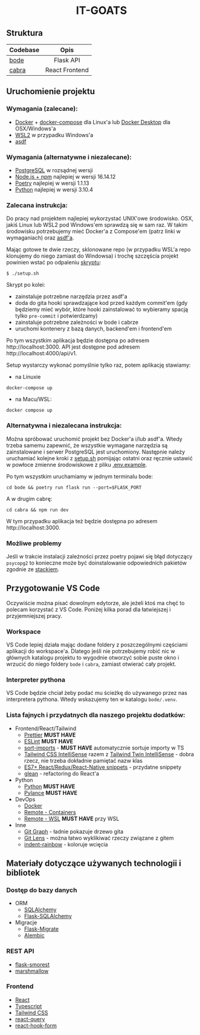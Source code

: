 <h1 align="center">
IT-GOATS
</h1>

## Struktura

| Codebase       |      Opis      |
| :------------- | :------------: |
| [bode](bode)   |   Flask API    |
| [cabra](cabra) | React Frontend |

## Uruchomienie projektu

### Wymagania (zalecane):

- [Docker](https://docs.docker.com/get-docker/) + [docker-compose](https://docs.docker.com/compose/) dla Linux'a lub [Docker Desktop](https://docs.docker.com/get-docker/) dla OSX/Windows'a
- [WSL2](https://docs.microsoft.com/en-us/windows/wsl/install) w przypadku Windows'a
- [asdf](https://github.com/asdf-vm/asdf)

### Wymagania (alternatywne i niezalecane):

- [PostgreSQL](https://www.postgresql.org/) w rozsądnej wersji
- [Node.js + npm](https://nodejs.org/en/) najlepiej w wersji 16.14.12
- [Poetry](https://python-poetry.org/) najlepiej w wersji 1.1.13
- [Python](https://www.python.org/downloads/) najlepiej w wersji 3.10.4

### Zalecana instrukcja:

Do pracy nad projektem najlepiej wykorzystać UNIX'owe środowisko.
OSX, jakiś Linux lub WSL2 pod Windows'em sprawdzą się w sam raz. W takim środowisku potrzebujemy mieć Docker'a z Compose'em (patrz linki w wymaganiach) oraz [asdf'a](https://asdf-vm.com/guide/getting-started.html).

Mając gotowe te dwie rzeczy, sklonowane repo (w przypadku WSL'a repo klonujemy do niego zamiast do Windowsa) i trochę szczęścia projekt powinien wstać po odpaleniu [skryptu](setup.sh):

```
$ ./setup.sh
```

Skrypt po kolei:

- zainstaluje potrzebne narzędzia przez asdf'a
- doda do gita hooki sprawdzające kod przed każdym commit'em (gdy będziemy mieć wybór, które hooki zainstalować to wybieramy spacją tylko `pre-commit` i potwierdzamy)
- zainstaluje potrzebne zależności w bode i cabrze
- uruchomi kontenery z bazą danych, backend'em i frontend'em

Po tym wszystkim aplikacja będzie dostępna po adresem http://localhost:3000. API jest dostępne pod adresem http://localhost:4000/api/v1.

Setup wystarczy wykonać pomyślnie tylko raz, potem aplikację stawiamy:

- na Linuxie

```
docker-compose up
```

- na Macu/WSL:

```
docker compose up
```

### Alternatywna i niezalecana instrukcja:

Można spróbować uruchomić projekt bez Docker'a i/lub asdf'a. Wtedy trzeba samemu zapewnić, że wszystkie wymagane narzędzia są zainstalowane i serwer PostgreSQL jest uruchomiony. Następnie należy uruchamiać kolejne kroki z [setup.sh](setup.sh) pomijając ostatni oraz ręcznie ustawić w powłoce zmienne środowiskowe z pliku [.env.example](.env.example).

Po tym wszystkim uruchamiamy w jednym terminalu bode:

```
cd bode && poetry run flask run --port=$FLASK_PORT
```

A w drugim cabrę:

```
cd cabra && npm run dev
```

W tym przypadku aplikacja też będzie dostępna po adresem http://localhost:3000.

### Możliwe problemy

Jeśli w trakcie instalacji zależności przez poetry pojawi się błąd dotyczący `psycopg2` to konieczne może być doinstalowanie odpowiednich pakietów zgodnie ze [stackiem](https://stackoverflow.com/questions/11618898/pg-config-executable-not-found).

## Przygotowanie VS Code

Oczywiście można pisać dowolnym edytorze, ale jeżeli ktoś ma chęć to polecam korzystać z VS Code. Poniżej kilka porad dla łatwiejszej i przyjemniejszej pracy.

### Workspace

VS Code lepiej działa mając dodane foldery z poszczególnymi częściami aplikacji do workspace'a. Dlatego jeśli nie potrzebujemy robić nic w głównych katalogu projektu to wygodnie otworzyć sobie puste okno i wrzucić do niego foldery `bode` i `cabra`, zamiast otwierać cały projekt.

### Interpreter pythona

VS Code będzie chciał żeby podać mu ścieżkę do używanego przez nas interpretera pythona. Wtedy wskazujemy ten w katalogu `bode/.venv`.

### Lista fajnych i przydatnych dla naszego projektu dodatków:

- Frontend/React/Tailwind
  - [Prettier](https://marketplace.visualstudio.com/items?itemName=esbenp.prettier-vscode) **MUST HAVE**
  - [ESLint](https://marketplace.visualstudio.com/items?itemName=dbaeumer.vscode-eslint) **MUST HAVE**
  - [sort-imports](https://marketplace.visualstudio.com/items?itemName=amatiasq.sort-imports) - **MUST HAVE** automatycznie sortuje importy w TS
  - [Tailwind CSS IntelliSense](https://marketplace.visualstudio.com/items?itemName=bradlc.vscode-tailwindcss) razem z [Tailwind Twin IntelliSense](https://marketplace.visualstudio.com/items?itemName=lightyen.tailwindcss-intellisense-twin) - dobra rzecz, nie trzeba dokładnie pamiętać nazw klas
  - [ES7+ React/Redux/React-Native snippets](https://marketplace.visualstudio.com/items?itemName=dsznajder.es7-react-js-snippets) - przydatne snippety
  - [glean](https://marketplace.visualstudio.com/items?itemName=wix.glean) - refactoring do React'a
- Python
  - [Python](https://marketplace.visualstudio.com/items?itemName=ms-python.python) **MUST HAVE**
  - [Pylance](https://marketplace.visualstudio.com/items?itemName=ms-python.vscode-pylance) **MUST HAVE**
- DevOps
  - [Docker](https://marketplace.visualstudio.com/items?itemName=ms-azuretools.vscode-docker)
  - [Remote - Containers](https://marketplace.visualstudio.com/items?itemName=ms-vscode-remote.remote-containers)
  - [Remote - WSL](https://marketplace.visualstudio.com/items?itemName=ms-vscode-remote.remote-wsl) **MUST HAVE** przy WSL
- Inne
  - [Git Graph](https://marketplace.visualstudio.com/items?itemName=mhutchie.git-graph) - ładnie pokazuje drzewo gita
  - [Git Lens](https://marketplace.visualstudio.com/items?itemName=eamodio.gitlens) - można łatwo wyklikiwać rzeczy związane z gitem
  - [indent-rainbow](https://marketplace.visualstudio.com/items?itemName=oderwat.indent-rainbow) - koloruje wcięcia

## Materiały dotyczące używanych technologii i bibliotek

### Dostęp do bazy danych

- ORM
  - [SQLAlchemy](https://docs.sqlalchemy.org/en/14/)
  - [Flask-SQLAlchemy](https://flask-sqlalchemy.palletsprojects.com/en/2.x/)
- Migracje
  - [Flask-Migrate](https://flask-migrate.readthedocs.io/en/latest/)
  - [Alembic](https://alembic.sqlalchemy.org/en/latest/)

### REST API

- [flask-smorest](https://flask-smorest.readthedocs.io/en/latest/)
- [marshmallow](https://marshmallow.readthedocs.io/en/stable/)

### Frontend

- [React](https://beta.reactjs.org/)
- [Typescript](https://www.typescriptlang.org/)
- [Tailwind CSS](https://tailwindcss.com/)
- [react-query](https://react-query.tanstack.com/)
- [react-hook-form](https://react-hook-form.com/)
